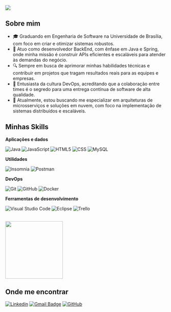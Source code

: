 ![](https://komarev.com/ghpvc/?username=macosmont&color=006bed)

## Sobre mim

- 🎓 Graduando em Engenharia de Software na Universidade de Brasília, com foco em criar e otimizar sistemas robustos.
- 💼 Atuo como desenvolvedor BackEnd, com ênfase em Java e Spring, onde minha missão é construir APIs eficientes e escaláveis para atender às demandas do negócio.
- 🔍 Sempre em busca de aprimorar minhas habilidades técnicas e contribuir em projetos que tragam resultados reais para as equipes e empresas.
- 🚀 Entusiasta da cultura DevOps, acreditando que a colaboração entre times é o segredo para uma entrega contínua de software de alta qualidade.
- 🎯 Atualmente, estou buscando me especializar em arquiteturas de microsserviços e soluções em nuvem, com foco na implementação de sistemas distribuídos e escaláveis.
  
## Minhas Skills

**Aplicações e dados**

![Java](https://img.shields.io/badge/-Java-333333?style=flat&logo=Java&logoColor=007396)
![JavaScript](https://img.shields.io/badge/-JavaScript-333333?style=flat&logo=javascript)
![HTML5](https://img.shields.io/badge/-HTML5-333333?style=flat&logo=HTML5)
![CSS](https://img.shields.io/badge/-CSS-333333?style=flat&logo=CSS3&logoColor=1572B6)
![MySQL](https://img.shields.io/badge/-MySQL-333333?style=flat&logo=mysql)

**Utilidades**

![Insomnia](https://img.shields.io/badge/-Insomnia-333333?style=flat&logo=insomnia)
![Postman](https://img.shields.io/badge/-Postman-333333?style=flat&logo=postman)

**DevOps**

![Git](https://img.shields.io/badge/-Git-333333?style=flat&logo=git)
![GitHub](https://img.shields.io/badge/-GitHub-333333?style=flat&logo=github)
![Docker](https://img.shields.io/badge/-Docker-333333?style=flat&logo=docker)


**Ferramentas de desenvolvimento**

![Visual Studio Code](https://img.shields.io/badge/-Visual%20Studio%20Code-333333?style=flat&logo=visual-studio-code&logoColor=007ACC)
![Eclipse](https://img.shields.io/badge/-Eclipse-333333?style=flat&logo=eclipse-ide&logoColor=2C2255)
![Trello](https://img.shields.io/badge/-Trello-333333?style=flat&logo=trello&logoColor=007ACC)



<br/>

<a href="https://github.com/macosmont" title="Perfil do Marcos">
  <img height="180em" src="https://github-readme-stats.vercel.app/api?username=macosmont&theme=dracula&show_icons=true" />
</a>

## Onde me encontrar

[![Linkedin](https://img.shields.io/badge/-marcosmont-blue?style=flat-square&logo=Linkedin&logoColor=white&link=https://www.linkedin.com/in/marcosmont/)](https://www.linkedin.com/in/marcosmont/)
[![Gmail Badge](https://img.shields.io/badge/-marcosvi896@gmail.com-006bed?style=flat-square&logo=Gmail&logoColor=white&link=mailto:marcosvi896@gmail.com)](mailto:marcosvi896@gmail.com)
[![GitHub](https://img.shields.io/github/followers/macosmont?label=follow&style=social)](https://github.com/macosmont)
